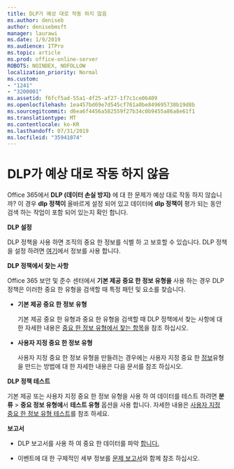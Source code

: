 ```yaml
---
title: DLP가 예상 대로 작동 하지 않음
ms.author: deniseb
author: denisebmsft
manager: laurawi
ms.date: 1/9/2019
ms.audience: ITPro
ms.topic: article
ms.prod: office-online-server
ROBOTS: NOINDEX, NOFOLLOW
localization_priority: Normal
ms.custom:
- "1241"
- "3200001"
ms.assetid: f6fcf5ad-55a1-4f25-af27-1f7c1ce06409
ms.openlocfilehash: 1ea457bd69e7d545cf761a0be849695738b19d8b
ms.sourcegitcommit: d6ea6f4456a582559f27b34c0b9455a86a8e61f1
ms.translationtype: MT
ms.contentlocale: ko-KR
ms.lasthandoff: 07/31/2019
ms.locfileid: "35941074"
---
```

# <a name="dlp-not-working-as-expected"></a>DLP가 예상 대로 작동 하지 않음

Office 365에서 **DLP (데이터 손실 방지)** 에 대 한 문제가 예상 대로 작동 하지 않습니까? 이 경우 **dlp 정책이** 올바르게 설정 되어 있고 데이터에 **dlp 정책이** 평가 되는 동안 검색 하는 작업이 포함 되어 있는지 확인 합니다.
  
 **DLP 설정**
  
DLP 정책을 사용 하면 조직의 중요 한 정보를 식별 하 고 보호할 수 있습니다. DLP 정책을 설정 하려면 [여기](https://docs.microsoft.com/office365/securitycompliance/prevent-data-loss#set-up-dlp)에서 정보를 사용 합니다.
  
 **DLP 정책에서 찾는 사항**
  
Office 365 보안 및 준수 센터에서 **기본 제공 중요 한 정보 유형을** 사용 하는 경우 DLP 정책은 이러한 중요 한 유형을 검색할 때 특정 패턴 및 요소를 찾습니다.
  
- **기본 제공 중요 한 정보 유형**

    기본 제공 중요 한 유형과 중요 한 유형을 검색할 때 DLP 정책에서 찾는 사항에 대 한 자세한 내용은 [중요 한 정보 유형에서 찾는 항목](https://docs.microsoft.com/office365/securitycompliance/what-the-sensitive-information-types-look-for)을 참조 하십시오.

- **사용자 지정 중요 한 정보 유형**

    사용자 지정 중요 한 정보 유형을 만들려는 경우에는 사용자 지정 중요 한 [정보](https://docs.microsoft.com/office365/securitycompliance/create-a-custom-sensitive-information-type)유형을 만드는 방법에 대 한 자세한 내용은 다음 문서를 참조 하십시오.

**DLP 정책 테스트**

기본 제공 또는 사용자 지정 중요 한 정보 유형을 사용 하 여 데이터를 테스트 하려면 **분류** > **중요 정보 유형에**서 **테스트 유형** 옵션을 사용 합니다. 자세한 내용은 [사용자 지정 중요 한 정보 유형 테스트](https://docs.microsoft.com/en-us/office365/securitycompliance/create-a-custom-sensitive-information-type#test-custom-sensitive-information-types-in-the-security--compliance-center)를 참조 하세요.

 **보고서**
  
- DLP 보고서를 사용 하 여 중요 한 데이터를 파악 [합니다.](https://docs.microsoft.com/office365/securitycompliance/data-loss-prevention-policies#dlp-reports)

- 이벤트에 대 한 구체적인 세부 정보를 [문제 보고서](https://docs.microsoft.com/office365/securitycompliance/data-loss-prevention-policies#incident-reports)와 함께 참조 하십시오.
